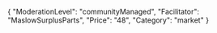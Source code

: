 {
"ModerationLevel": "communityManaged",
"Facilitator": "MaslowSurplusParts",
"Price": "48",
"Category": "market"
}
